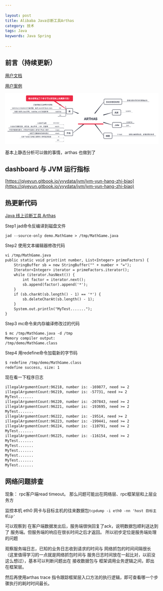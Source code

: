 ```yaml
---

layout: post
title: Alibaba Java诊断工具Arthas
category: 技术
tags: Java
keywords: Java Spring

---
```


## 前言（持续更新）

[用户文档](https://alibaba.github.io/arthas/index.html)
	
[用户案例](https://github.com/alibaba/arthas/issues?q=label%3Auser-case)


![](/public/upload/java/arthas_xmind.png)

基本上静态分析可以做的事情，arthas 也做到了

## dashboard 与 JVM 运行指标

[https://qiyeyun.gitbook.io/yyydata/jvm/jvm-yun-hang-zhi-biao](https://qiyeyun.gitbook.io/yyydata/jvm/jvm-yun-hang-zhi-biao)

## 热更新代码

[Java 线上诊断工具 Arthas](https://yq.aliyun.com/articles/705435)

Step1 jad命令反编译到磁盘文件

    jad --source-only demo.MathGame > /tmp/MathGame.java

Step2 使用文本编辑器修改代码

    vi /tmp/MathGame.java
    public static void print(int number, List<Integer> primeFactors) {
        StringBuffer sb = new StringBuffer("" + number + "=");
        Iterator<Integer> iterator = primeFactors.iterator();
        while (iterator.hasNext()) {
            int factor = iterator.next();
            sb.append(factor).append('*');
        }
        if (sb.charAt(sb.length() - 1) == '*') {
            sb.deleteCharAt(sb.length() - 1);
        }
        System.out.println("MyTest.......");
    }

Step3 mc命令来内存编译修改过的代码

    $ mc /tmp/MathGame.java -d /tmp
    Memory compiler output:
    /tmp/demo/MathGame.class

Step4 用redefine命令加载新的字节码

    $ redefine /tmp/demo/MathGame.class
    redefine success, size: 1

现在看一下程序日志

    illegalArgumentCount:96218, number is: -169877, need >= 2
    illegalArgumentCount:96219, number is: -57731, need >= 2
    MyTest.......
    illegalArgumentCount:96220, number is: -207843, need >= 2
    illegalArgumentCount:96221, number is: -193695, need >= 2
    MyTest.......
    illegalArgumentCount:96222, number is: -19514, need >= 2
    illegalArgumentCount:96223, number is: -199441, need >= 2
    illegalArgumentCount:96224, number is: -110791, need >= 2
    MyTest.......
    illegalArgumentCount:96225, number is: -116154, need >= 2
    MyTest.......
    MyTest.......
    MyTest.......
    MyTest.......
    MyTest.......
    MyTest.......



## 网络问题排查

现象： rpc客户端read timeout。 那么问题可能出在网络层、rpc框架层和上层业务方


监控本机 eth0 网卡与目标主机的往来数据包`tcpdump -i eth0 -nn 'host 目标主机ip'`

可以观察到 在客户端数据发出后，服务端很快回复了ack，说明数据包顺利送达到了 服务端。但服务端的响应在很长时间之后才返回。 所以初步定位是服务端处理的问题

观察服务端日志，已知的业务日志收到请求的时间与 网络抓包的时间间隔很长（这里值得学习的一点就是网络抓包时间与 服务日志时间放在一起比对，以前没这么想过），基本可以判断问题出在  接收数据包与 框架调用业务逻辑之间，即出在框架层。

然后再使用arthas trace 指令跟踪框架层入口方法的执行逻辑，即可查看哪一个步骤执行的耗时时间最长。